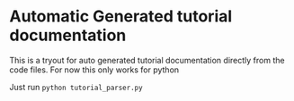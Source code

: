 # Automatic Generated tutorial documentation

This is a tryout for auto generated tutorial documentation directly from the code files. For now this only works for python

Just run `python tutorial_parser.py` 